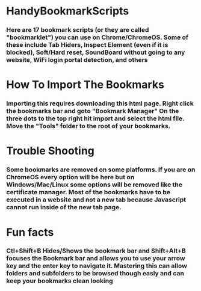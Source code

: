 # HandyBookmarkScripts
### Here are 17 bookmark scripts (or they are called "bookmarklet") you can use on Chrome/ChromeOS. Some of these include Tab Hiders, Inspect Element (even if it is blocked), Soft/Hard reset, SoundBoard without going to any website, WiFi login portal detection, and others

# How To Import The Bookmarks
### Importing this requires downloading this html page. Right click the bookmarks bar and goto "Bookmark Manager" On the three dots to the top right hit import and select the html file. Move the "Tools" folder to the root of your bookmarks.

# Trouble Shooting
### Some bookmarks are removed on some platforms. If you are on ChromeOS every option will be here but on Windows/Mac/Linux some options will be removed like the certificate manager. Most of the bookmarks have to be executed in a website and not a new tab because Javascript cannot run inside of the new tab page.

# Fun facts
### Ctl+Shift+B Hides/Shows the bookmark bar and Shift+Alt+B focuses the Bookmark bar and allows you to use your arrow key and the enter key to navigate it. Mastering this can allow folders and subfolders to be browsed though easly and can keep your bookmarks clean looking
